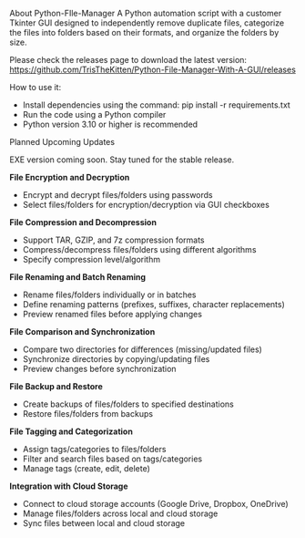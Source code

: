 About
Python-FIle-Manager A Python automation script with a customer Tkinter GUI designed to independently remove duplicate files, categorize the files into folders based on their formats, and organize the folders by size. 

Please check the releases page to download the latest version:
https://github.com/TrisTheKitten/Python-File-Manager-With-A-GUI/releases

How to use it:
- Install dependencies using the command: pip install -r requirements.txt
- Run the code using a Python compiler
- Python version 3.10 or higher is recommended
  
Planned Upcoming Updates

EXE version coming soon. Stay tuned for the stable release.

**File Encryption and Decryption**
- Encrypt and decrypt files/folders using passwords
- Select files/folders for encryption/decryption via GUI checkboxes

**File Compression and Decompression**
- Support TAR, GZIP, and 7z compression formats
- Compress/decompress files/folders using different algorithms
- Specify compression level/algorithm

**File Renaming and Batch Renaming**
- Rename files/folders individually or in batches
- Define renaming patterns (prefixes, suffixes, character replacements)
- Preview renamed files before applying changes

**File Comparison and Synchronization**
- Compare two directories for differences (missing/updated files)
- Synchronize directories by copying/updating files
- Preview changes before synchronization

**File Backup and Restore**
- Create backups of files/folders to specified destinations
- Restore files/folders from backups

**File Tagging and Categorization**
- Assign tags/categories to files/folders
- Filter and search files based on tags/categories
- Manage tags (create, edit, delete)

**Integration with Cloud Storage**
- Connect to cloud storage accounts (Google Drive, Dropbox, OneDrive)
- Manage files/folders across local and cloud storage
- Sync files between local and cloud storage
